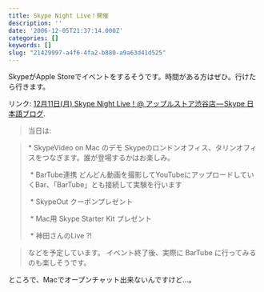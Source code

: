 ```yaml
---
title: Skype Night Live！開催
description: ''
date: '2006-12-05T21:37:14.000Z'
categories: []
keywords: []
slug: "21429997-a4f6-4fa2-b880-a9a63d41d525"
---
```

SkypeがApple Storeでイベントをするそうです。時間がある方はぜひ。行けたら行きます。

リンク: [12月11日(月) Skype Night Live！@ アップルストア渋谷店 — Skype 日本語ブログ](http://share.skype.com/sites/ja/2006/12/05/skype_night_live_vol1.html "12月11日(月) Skype Night Live！@ アップルストア渋谷店 - Skype 日本語ブログ").

> 当日は:

> \* SkypeVideo on Mac のデモ Skypeのロンドンオフィス、タリンオフィスをつなぎます。誰が登場するかはお楽しみ。  
>   
>  \* BarTube連携 どんどん動画を撮影してYouTubeにアップロードしていくBar、「BarTube」とも接続して実験を行います  
>   
>  \* SkypeOut クーポンプレゼント  
>   
>  \* Mac用 Skype Starter Kit プレゼント  
>   
>  \* 神田さんのLive ?!

> などを予定しています。 イベント終了後、実際に BarTube に行ってみるのも楽しそうです。

ところで、Macでオープンチャット出来ないんですけど…。
